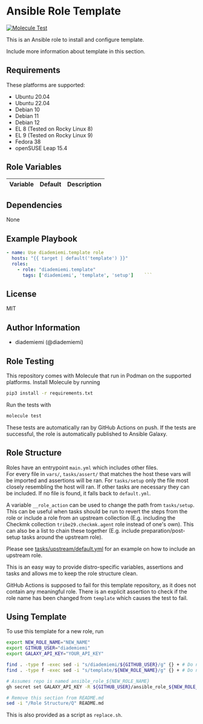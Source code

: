 Ansible Role Template
=========

[![Molecule Test](https://github.com/diademiemi/ansible_role_template/actions/workflows/molecule.yml/badge.svg)](https://github.com/diademiemi/ansible_role_template/actions/workflows/molecule.yml)

This is an Ansible role to install and configure template.

Include more information about template in this section.

Requirements
------------
These platforms are supported:
- Ubuntu 20.04
- Ubuntu 22.04
- Debian 10
- Debian 11
- Debian 12
- EL 8 (Tested on Rocky Linux 8)
- EL 9 (Tested on Rocky Linux 9)
- Fedora 38
- openSUSE Leap 15.4

<!--
- List hardware requirements here  
-->

Role Variables
--------------

Variable | Default | Description
--- | --- | ---
<!--
`variable` | `default` | Variable example
`long_variable` | See [defaults/main.yml](./defaults/main.yml) | Variable referring to defaults
`distro_specific_variable` | See [vars/debian.yml](./vars/debian.yml) | Variable referring to distro-specific variables
-->

Dependencies
------------
<!-- List dependencies on other roles or criteria -->
None

Example Playbook
----------------

```yaml
- name: Use diademiemi.template role
  hosts: "{{ target | default('template') }}"
  roles:
    - role: "diademiemi.template"
      tags: ['diademiemi', 'template', 'setup']    ```

```

License
-------

MIT

Author Information
------------------

- diademiemi (@diademiemi)

Role Testing
------------

This repository comes with Molecule that run in Podman on the supported platforms.
Install Molecule by running

```bash
pip3 install -r requirements.txt
```

Run the tests with

```bash
molecule test
```

These tests are automatically ran by GitHub Actions on push. If the tests are successful, the role is automatically published to Ansible Galaxy.

Role Structure
--------------

Roles have an entrypoint `main.yml` which includes other files.  
For every file in `vars/`, `tasks/assert/` that matches the host these vars will be imported and assertions will be ran. For `tasks/setup` only the file most closely resembling the host will ran. If other tasks are necessary they can be included. If no file is found, it falls back to `default.yml`.  

A variable `__role_action` can be used to change the path from `tasks/setup`. This can be useful when tasks should be run to revert the steps from the role or include a role from an upstream collection (E.g. including the Checkmk collection `tribe29.checkmk.agent` role instead of one's own). This can also be a list to chain these together (E.g. include preparation/post-setup tasks around the upstream role).  

Please see [tasks/upstream/default.yml](./tasks/upstream/default.yml) for an example on how to include an upstream role.  

This is an easy way to provide distro-specific variables, assertions and tasks and allows me to keep the role structure clean.  

GitHub Actions is supposed to fail for this template repository, as it does not contain any meaningful role. There is an explicit assertion to check if the role name has been changed from `template` which causes the test to fail.  

Using Template
--------------
To use this template for a new role, run


```bash
export NEW_ROLE_NAME="NEW_NAME"
export GITHUB_USER="diademiemi"
export GALAXY_API_KEY="YOUR_API_KEY"

find . -type f -exec sed -i "s/diademiemi/${GITHUB_USER}/g" {} + # Do not run this more than once
find . -type f -exec sed -i "s/template/${NEW_ROLE_NAME}/g" {} + # Do not run this more than once

# Assumes repo is named ansible_role_${NEW_ROLE_NAME}
gh secret set GALAXY_API_KEY -R ${GITHUB_USER}/ansible_role_${NEW_ROLE_NAME} -a actions -b ${GALAXY_API_KEY}

# Remove this section from README.md
sed -i "/Role Structure/Q" README.md
```

This is also provided as a script as `replace.sh`.  

